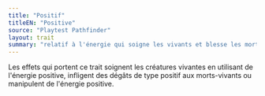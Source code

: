 ```yaml
---
title: "Positif"
titleEN: "Positive"
source: "Playtest Pathfinder"
layout: trait
summary: "relatif à l'énergie qui soigne les vivants et blesse les morts-vivants"
---
```

Les effets qui portent ce trait soignent les créatures vivantes en utilisant de l'énergie positive, infligent des dégâts de type positif aux morts-vivants ou manipulent de l'énergie positive.
